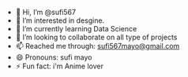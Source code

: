 - 👋 Hi, I’m @sufi567
- 👀 I’m interested in desgine.
- 🌱 I’m currently learning Data Science
- 💞️ I’m looking to collaborate on all type of projects
- 📫 Reached me through: sufi567mayo@gmail.com
- 😄 Pronouns: sufi mayo
- ⚡ Fun fact: i'm Anime lover

<!---
sufi567/sufi567 is a ✨ special ✨ repository because its `README.md` (this file) appears on your GitHub profile.
You can click the Preview link to take a look at your changes.
--->
